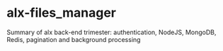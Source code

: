 # alx-files_manager
Summary of alx back-end trimester: authentication, NodeJS, MongoDB, Redis, pagination and background processing
